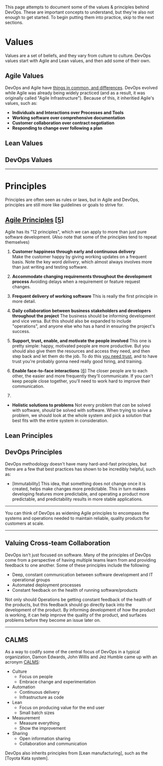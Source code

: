 This page attempts to document some of the values & principles behind DevOps. These are important concepts to understand, but they're also not enough to get started. To begin putting them into practice, skip to the next sections.

# Values
Values are a set of beliefs, and they vary from culture to culture. DevOps values start with Agile and Lean values, and then add some of their own.

## Agile Values
DevOps and Agile have [things in common, and differences][2]. DevOps evolved while Agile was already being widely practiced (and as a result, it was originally called "Agile Infrastructure"). Because of this, it inheritied Agile's values, such as:

 * **Individuals and Interactions over Processes and Tools**
 * **Working software over comprehensive documentation**
 * **Customer collaboration over contract negotiation**
 * **Responding to change over following a plan**

## Lean Values
## DevOps Values

---

# Principles
Principles are often seen as rules or laws, but in Agile and DevOps, principles are still more like guidelines or goals to strive for.

## [Agile Principles][4] \[[5][5]\]
Agile has its "12 principles", which we can apply to more than just pure software development. (Also note that some of the principles tend to repeat themselves)

 1. **Customer happiness through early and continuous delivery** <br />
   Make the customer happy by giving working updates on a frequent basis. Note the key word *delivery*, which almost always involves more than just writing and testing software.

 2. **Accommodate changing requirements throughout the development process**
   Avoiding delays when a requirement or feature request changes.

 3. **Frequent delivery of working software**
   This is really the first principle in more detail.

 4. **Daily collaboration between business stakeholders and developers throughout the project**
   The business should be informing development and vice versa. But this should also be expanded to include "operations", and anyone else who has a hand in ensuring the project's success.

 5. **Support, trust, enable, and motivate the people involved**
    This one is pretty simple: happy, motivated people are more productive. But you should also give them the resources and access they need, and then step back and let them do the job. To do this [you need trust][7], and to have trust you're probably gonna need really good hiring, and training.

 6. **Enable face-to-face interactions** \[[6][6]\]
    The closer people are to each other, the easier and more frequently they'll communicate. If you can't keep people close together, you'll need to work hard to improve their communication.

 7. 
    

 * **Holistic solutions to problems**
   Not every problem that *can* be solved with software, *should* be solved with software. When trying to solve a problem, we should look at the whole system and pick a solution that best fits with the entire system in consideration.

## Lean Principles

## DevOps Principles

DevOps methodology doesn't have many hard-and-fast principles, but there are a few that best practices has shown to be incredibly helpful, such as:

 - [Immutability]
   This idea, that something does not change once it is created, helps make changes more predictable. This in turn makes developing features more predictable, and operating a product more predictable, and predictability results in more stable applications.


---



You can think of DevOps as widening Agile principles to encompass the systems and operations needed to maintain reliable, quality products for customers at scale.

---

## Valuing Cross-team Collaboration

DevOps isn't just focused on software. Many of the principles of DevOps come from a perspective of having multiple teams learn from and providing feedback to one another. Some of these principles include the following:

 * Deep, constant communication between software development and IT operational groups
 * Automated deployment processes
 * Constant feedback on the health of running software/products

Not only should Operations be getting constant feedback of the health of the products, but this feedback should go directly back into the development of the product. By informing development of how the product is working, it can help improve the quality of the product, and surfaces problems before they become an issue later on.

---

## CALMS

As a way to codify some of the central focus of DevOps in a typical organization, Damon Edwards, John Willis and Jez Humble came up with an acronym [CALMS][3]:

 * Culture
   * Focus on people
   * Embrace change and experimentation
 * Automation
   * Continuous delivery
   * Infrastructure as code
 * Lean
   * Focus on producing value for the end user
   * Small batch sizes
 * Measurement
   * Measure everything
   * Show the improvement
 * Sharing
   * Open information sharing
   * Collaboration and communication

DevOps also inherits principles from [Lean manufacturing], such as the [Toyota Kata system].


[1]: https://www.informationweek.com/devops/agile-vs-devops-10-ways-theyre-different/d/d-id/1326121
[2]: https://www.guru99.com/agile-vs-devops.html
[3]: https://www.red-gate.com/blog/calms-relates-database-devops
[4]: http://agilemanifesto.org/principles.html
[5]: https://www.smartsheet.com/comprehensive-guide-values-principles-agile-manifesto
[6]: https://coachlankford.com/2018/10/07/agile-leader-pattern-4-for-building-awesome-teams-enable-face-to-face-interaction/
[7]: https://www.amazon.com/SPEED-TRUST-Thing-Changes-Everything/dp/1416549005
